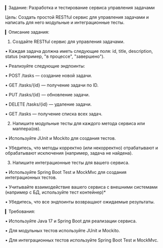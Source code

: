 ▎Задание: Разработка и тестирование сервиса управления задачами

Цель: Создать простой RESTful сервис для управления задачами и написать для него модульные и интеграционные тесты.

▎Описание задания:

1. Создайте RESTful сервис для управления задачами.

• Каждая задача должна иметь следующие поля: id, title, description, status (например, "в процессе", "завершено").

• Реализуйте следующие эндпоинты:

• POST /tasks — создание новой задачи.

• GET /tasks/{id} — получение задачи по ID.

• PUT /tasks/{id} — обновление задачи.

• DELETE /tasks/{id} — удаление задачи.

• GET /tasks — получение списка всех задач.

2. Напишите модульные тесты для каждого метода сервиса или маппера(ов).

• Используйте JUnit и Mockito для создания тестов.

• Убедитесь, что методы корректно (или некорректно) отрабатывают и обрабатывают исключения (например, задача не найдена).

3. Напишите интеграционные тесты для вашего сервиса.

• Используйте Spring Boot Test и MockMvc для создания интеграционных тестов.

• Учитывайте взаимодействие вашего сервиса с внешними системами (например с БД, используйте тест контейнер)*

• Убедитесь, что все эндпоинты возвращают ожидаемые результаты.

▎Требования:

• Используйте Java 17 и Spring Boot для реализации сервиса.

• Для модульных тестов используйте JUnit и Mockito.

• Для интеграционных тестов используйте Spring Boot Test и MockMvc.
